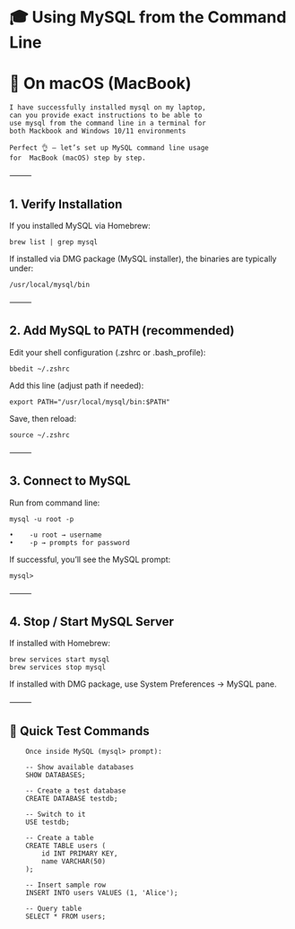 # 🎓 Using MySQL from the Command Line
# 🔹 On macOS (MacBook)

	I have successfully installed mysql on my laptop, 
	can you provide exact instructions to be able to 
	use mysql from the command line in a terminal for 
	both Mackbook and Windows 10/11 environments

	Perfect 👌 — let’s set up MySQL command line usage 
	for  MacBook (macOS) step by step.

⸻


## 1. Verify Installation

If you installed MySQL via Homebrew:

~~~
brew list | grep mysql
~~~

If installed via DMG package (MySQL installer), 
the binaries are typically under:

~~~
/usr/local/mysql/bin
~~~

⸻

## 2. Add MySQL to PATH (recommended)

Edit your shell configuration (.zshrc or .bash_profile):

~~~
bbedit ~/.zshrc
~~~

Add this line (adjust path if needed):

~~~
export PATH="/usr/local/mysql/bin:$PATH"
~~~

Save, then reload:

~~~
source ~/.zshrc
~~~

⸻

## 3. Connect to MySQL

Run from command line:

~~~
mysql -u root -p
~~~

    •    -u root → username
    •    -p → prompts for password

If successful, you’ll see the MySQL prompt:

~~~
mysql>
~~~

⸻

## 4. Stop / Start MySQL Server

If installed with Homebrew:

~~~
brew services start mysql
brew services stop mysql
~~~

If installed with DMG package, use System Preferences → MySQL pane.

⸻

## 🔹 Quick Test Commands 

		Once inside MySQL (mysql> prompt):
		
		-- Show available databases
		SHOW DATABASES;
		
		-- Create a test database
		CREATE DATABASE testdb;
		
		-- Switch to it
		USE testdb;
		
		-- Create a table
		CREATE TABLE users (
			id INT PRIMARY KEY,
			name VARCHAR(50)
		);
		
		-- Insert sample row
		INSERT INTO users VALUES (1, 'Alice');
		
		-- Query table
		SELECT * FROM users;


